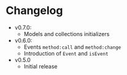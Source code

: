 # Changelog

* v0.7.0:
  * Models and collections initializers
* v0.6.0:
  * Events `method:call` and `method:change`
  * Introduction of `Event` and `isEvent`
* v0.5.0
  * Initial release
